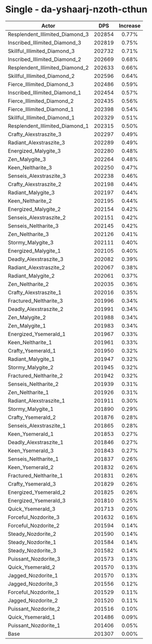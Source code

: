 # Single - da-yshaarj-nzoth-cthun
| Actor | DPS | Increase |
|---|:---:|:---:|
|Resplendent_Illimited_Diamond_3|202854|0.77%|
|Inscribed_Illimited_Diamond_3|202819|0.75%|
|Skillful_Illimited_Diamond_3|202732|0.71%|
|Inscribed_Illimited_Diamond_2|202669|0.68%|
|Resplendent_Illimited_Diamond_2|202633|0.66%|
|Skillful_Illimited_Diamond_2|202596|0.64%|
|Fierce_Illimited_Diamond_3|202486|0.59%|
|Inscribed_Illimited_Diamond_1|202454|0.57%|
|Fierce_Illimited_Diamond_2|202435|0.56%|
|Fierce_Illimited_Diamond_1|202398|0.54%|
|Skillful_Illimited_Diamond_1|202329|0.51%|
|Resplendent_Illimited_Diamond_1|202315|0.50%|
|Crafty_Alexstraszite_3|202297|0.49%|
|Radiant_Alexstraszite_3|202289|0.49%|
|Energized_Malygite_3|202280|0.48%|
|Zen_Malygite_3|202264|0.48%|
|Keen_Neltharite_3|202250|0.47%|
|Senseis_Alexstraszite_3|202238|0.46%|
|Crafty_Alexstraszite_2|202198|0.44%|
|Radiant_Malygite_3|202197|0.44%|
|Keen_Neltharite_2|202195|0.44%|
|Energized_Malygite_2|202154|0.42%|
|Senseis_Alexstraszite_2|202151|0.42%|
|Senseis_Neltharite_3|202145|0.42%|
|Zen_Neltharite_3|202126|0.41%|
|Stormy_Malygite_3|202111|0.40%|
|Energized_Malygite_1|202105|0.40%|
|Deadly_Alexstraszite_3|202082|0.39%|
|Radiant_Alexstraszite_2|202067|0.38%|
|Radiant_Malygite_2|202061|0.37%|
|Zen_Neltharite_2|202035|0.36%|
|Crafty_Alexstraszite_1|202016|0.35%|
|Fractured_Neltharite_3|201996|0.34%|
|Deadly_Alexstraszite_2|201991|0.34%|
|Zen_Malygite_2|201988|0.34%|
|Zen_Malygite_1|201983|0.34%|
|Energized_Ysemerald_1|201967|0.33%|
|Keen_Neltharite_1|201961|0.33%|
|Crafty_Ysemerald_1|201950|0.32%|
|Radiant_Malygite_1|201947|0.32%|
|Stormy_Malygite_2|201945|0.32%|
|Fractured_Neltharite_2|201942|0.32%|
|Senseis_Neltharite_2|201939|0.31%|
|Zen_Neltharite_1|201926|0.31%|
|Radiant_Alexstraszite_1|201911|0.30%|
|Stormy_Malygite_1|201890|0.29%|
|Crafty_Ysemerald_2|201876|0.28%|
|Senseis_Alexstraszite_1|201865|0.28%|
|Keen_Ysemerald_1|201853|0.27%|
|Deadly_Alexstraszite_1|201846|0.27%|
|Keen_Ysemerald_3|201843|0.27%|
|Senseis_Neltharite_1|201837|0.26%|
|Keen_Ysemerald_2|201832|0.26%|
|Fractured_Neltharite_1|201831|0.26%|
|Crafty_Ysemerald_3|201829|0.26%|
|Energized_Ysemerald_2|201825|0.26%|
|Energized_Ysemerald_3|201810|0.25%|
|Quick_Ysemerald_3|201713|0.20%|
|Forceful_Nozdorite_3|201632|0.16%|
|Forceful_Nozdorite_2|201594|0.14%|
|Steady_Nozdorite_2|201590|0.14%|
|Steady_Nozdorite_1|201584|0.14%|
|Steady_Nozdorite_3|201582|0.14%|
|Puissant_Nozdorite_3|201573|0.13%|
|Quick_Ysemerald_2|201570|0.13%|
|Jagged_Nozdorite_1|201570|0.13%|
|Jagged_Nozdorite_3|201556|0.12%|
|Forceful_Nozdorite_1|201529|0.11%|
|Jagged_Nozdorite_2|201520|0.11%|
|Puissant_Nozdorite_2|201516|0.10%|
|Quick_Ysemerald_1|201486|0.09%|
|Puissant_Nozdorite_1|201406|0.05%|
|Base|201307|0.00%|
